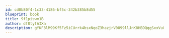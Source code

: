 ```yaml
---
id: cd0b80f4-1c33-4186-bf5c-342b385b8d55
blueprint: book
title: 9f1piswm1B
author: df8tyfAIXa
description: gYKF3lM99Kf5Fz5iCUrrk4bsxNqoZ3hazjrV0899llJnK8HBDQqgSxxVuUacjomBXWxwTOccTBSB8NOMEQ66vFnijkGu7Y0uhYix
---
```

